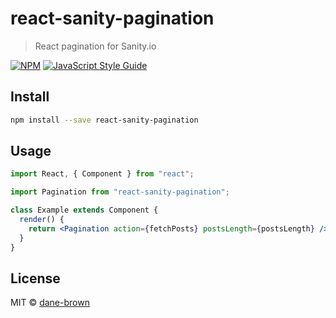 # react-sanity-pagination

> React pagination for Sanity.io

[![NPM](https://img.shields.io/npm/v/react-sanity-pagination.svg)](https://www.npmjs.com/package/react-sanity-pagination) [![JavaScript Style Guide](https://img.shields.io/badge/code_style-standard-brightgreen.svg)](https://standardjs.com)

## Install

```bash
npm install --save react-sanity-pagination
```

## Usage

```jsx
import React, { Component } from "react";

import Pagination from "react-sanity-pagination";

class Example extends Component {
  render() {
    return <Pagination action={fetchPosts} postsLength={postsLength} />;
  }
}
```

## License

MIT © [dane-brown](https://github.com/dane-brown)
